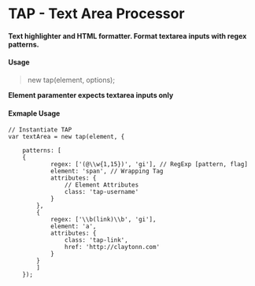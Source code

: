 # TAP - Text Area Processor 
#### Text highlighter and HTML formatter. Format textarea inputs with regex patterns.

#### Usage

> new tap(element, options);

**Element paramenter expects textarea inputs only**

#### Exmaple Usage
```
// Instantiate TAP
var textArea = new tap(element, {

	patterns: [
	{
			regex: ['(@\\w{1,15})', 'gi'], // RegExp [pattern, flag]
			element: 'span', // Wrapping Tag
			attributes: {
				// Element Attributes
				class: 'tap-username'
			}
		},
		{
			regex: ['\\b(link)\\b', 'gi'],
			element: 'a',
			attributes: {
				class: 'tap-link',
				href: 'http://claytonn.com'
			}
		}
		]
	});
```

